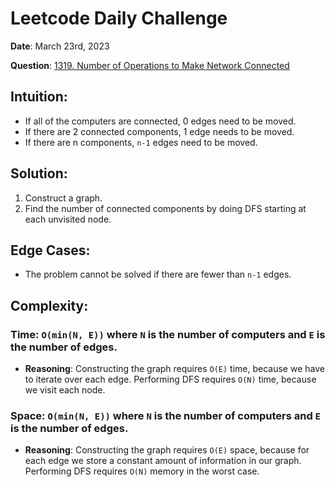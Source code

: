 # Leetcode Daily Challenge

**Date**: March 23rd, 2023

**Question**: [1319. Number of Operations to Make Network Connected
](https://leetcode.com/problems/number-of-operations-to-make-network-connected/description/)

## Intuition:
*   If all of the computers are connected, 0 edges need to be moved.
*   If there are 2 connected components, 1 edge needs to be moved.
*   If there are n components, `n-1` edges need to be moved.

## Solution:
1.  Construct a graph.
2.  Find the number of connected components by doing DFS starting at each unvisited node.

## Edge Cases:
*   The problem cannot be solved if there are fewer than `n-1` edges.

## Complexity:
### Time: `O(min(N, E))` where `N` is the number of computers and `E` is the number of edges.
*   **Reasoning**: Constructing the graph requires `O(E)` time, because we have to iterate over each edge. Performing DFS requires `O(N)` time, because we visit each node.
### Space: `O(min(N, E))` where `N` is the number of computers and `E` is the number of edges.
*   **Reasoning**: Constructing the graph requires `O(E)` space, because for each edge we store a constant amount of information in our graph. Performing DFS requires `O(N)` memory in the worst case.
